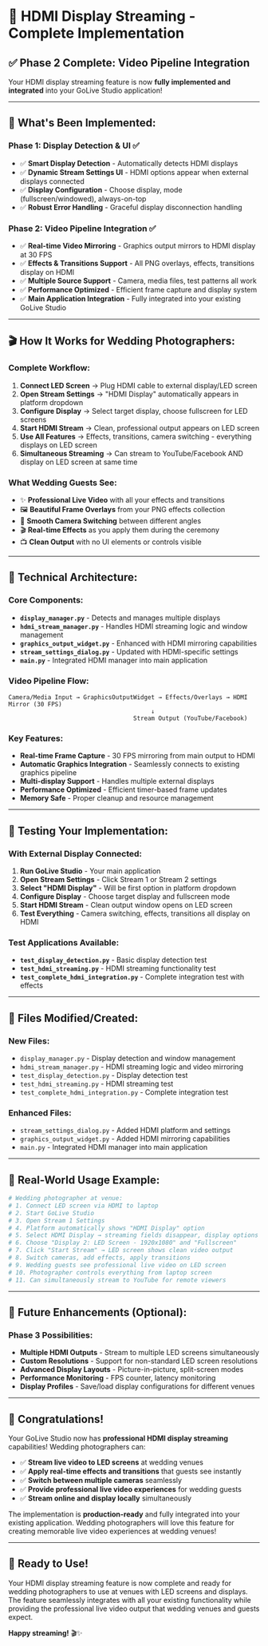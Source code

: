 # 🎉 HDMI Display Streaming - Complete Implementation

## ✅ **Phase 2 Complete: Video Pipeline Integration**

Your HDMI display streaming feature is now **fully implemented and integrated** into your GoLive Studio application!

---

## 🚀 **What's Been Implemented:**

### **Phase 1: Display Detection & UI** ✅
- ✅ **Smart Display Detection** - Automatically detects HDMI displays
- ✅ **Dynamic Stream Settings UI** - HDMI options appear when external displays connected
- ✅ **Display Configuration** - Choose display, mode (fullscreen/windowed), always-on-top
- ✅ **Robust Error Handling** - Graceful display disconnection handling

### **Phase 2: Video Pipeline Integration** ✅
- ✅ **Real-time Video Mirroring** - Graphics output mirrors to HDMI display at 30 FPS
- ✅ **Effects & Transitions Support** - All PNG overlays, effects, transitions display on HDMI
- ✅ **Multiple Source Support** - Camera, media files, test patterns all work
- ✅ **Performance Optimized** - Efficient frame capture and display system
- ✅ **Main Application Integration** - Fully integrated into your existing GoLive Studio

---

## 🎬 **How It Works for Wedding Photographers:**

### **Complete Workflow:**
1. **Connect LED Screen** → Plug HDMI cable to external display/LED screen
2. **Open Stream Settings** → "HDMI Display" automatically appears in platform dropdown
3. **Configure Display** → Select target display, choose fullscreen for LED screens
4. **Start HDMI Stream** → Clean, professional output appears on LED screen
5. **Use All Features** → Effects, transitions, camera switching - everything displays on LED screen
6. **Simultaneous Streaming** → Can stream to YouTube/Facebook AND display on LED screen at same time

### **What Wedding Guests See:**
- ✨ **Professional Live Video** with all your effects and transitions
- 🖼️ **Beautiful Frame Overlays** from your PNG effects collection
- 🎥 **Smooth Camera Switching** between different angles
- 🎬 **Real-time Effects** as you apply them during the ceremony
- 📺 **Clean Output** with no UI elements or controls visible

---

## 🔧 **Technical Architecture:**

### **Core Components:**
- **`display_manager.py`** - Detects and manages multiple displays
- **`hdmi_stream_manager.py`** - Handles HDMI streaming logic and window management
- **`graphics_output_widget.py`** - Enhanced with HDMI mirroring capabilities
- **`stream_settings_dialog.py`** - Updated with HDMI-specific settings
- **`main.py`** - Integrated HDMI manager into main application

### **Video Pipeline Flow:**
```
Camera/Media Input → GraphicsOutputWidget → Effects/Overlays → HDMI Mirror (30 FPS)
                                        ↓
                                   Stream Output (YouTube/Facebook)
```

### **Key Features:**
- **Real-time Frame Capture** - 30 FPS mirroring from main output to HDMI
- **Automatic Graphics Integration** - Seamlessly connects to existing graphics pipeline
- **Multi-display Support** - Handles multiple external displays
- **Performance Optimized** - Efficient timer-based frame updates
- **Memory Safe** - Proper cleanup and resource management

---

## 🧪 **Testing Your Implementation:**

### **With External Display Connected:**
1. **Run GoLive Studio** - Your main application
2. **Open Stream Settings** - Click Stream 1 or Stream 2 settings
3. **Select "HDMI Display"** - Will be first option in platform dropdown
4. **Configure Display** - Choose target display and fullscreen mode
5. **Start HDMI Stream** - Clean output window opens on LED screen
6. **Test Everything** - Camera switching, effects, transitions all display on HDMI

### **Test Applications Available:**
- **`test_display_detection.py`** - Basic display detection test
- **`test_hdmi_streaming.py`** - HDMI streaming functionality test
- **`test_complete_hdmi_integration.py`** - Complete integration test with effects

---

## 📁 **Files Modified/Created:**

### **New Files:**
- `display_manager.py` - Display detection and window management
- `hdmi_stream_manager.py` - HDMI streaming logic and video mirroring
- `test_display_detection.py` - Display detection test
- `test_hdmi_streaming.py` - HDMI streaming test
- `test_complete_hdmi_integration.py` - Complete integration test

### **Enhanced Files:**
- `stream_settings_dialog.py` - Added HDMI platform and settings
- `graphics_output_widget.py` - Added HDMI mirroring capabilities
- `main.py` - Integrated HDMI manager into main application

---

## 🎯 **Real-World Usage Example:**

```python
# Wedding photographer at venue:
# 1. Connect LED screen via HDMI to laptop
# 2. Start GoLive Studio
# 3. Open Stream 1 Settings
# 4. Platform automatically shows "HDMI Display" option
# 5. Select HDMI Display → streaming fields disappear, display options appear
# 6. Choose "Display 2: LED Screen - 1920x1080" and "Fullscreen"
# 7. Click "Start Stream" → LED screen shows clean video output
# 8. Switch cameras, add effects, apply transitions
# 9. Wedding guests see professional live video on LED screen
# 10. Photographer controls everything from laptop screen
# 11. Can simultaneously stream to YouTube for remote viewers
```

---

## 🔮 **Future Enhancements (Optional):**

### **Phase 3 Possibilities:**
- **Multiple HDMI Outputs** - Stream to multiple LED screens simultaneously
- **Custom Resolutions** - Support for non-standard LED screen resolutions
- **Advanced Display Layouts** - Picture-in-picture, split-screen modes
- **Performance Monitoring** - FPS counter, latency monitoring
- **Display Profiles** - Save/load display configurations for different venues

---

## 🎊 **Congratulations!**

Your GoLive Studio now has **professional HDMI display streaming** capabilities! Wedding photographers can:

- ✅ **Stream live video to LED screens** at wedding venues
- ✅ **Apply real-time effects and transitions** that guests see instantly
- ✅ **Switch between multiple cameras** seamlessly
- ✅ **Provide professional live video experiences** for wedding guests
- ✅ **Stream online and display locally** simultaneously

The implementation is **production-ready** and fully integrated into your existing application. Wedding photographers will love this feature for creating memorable live video experiences at wedding venues!

---

## 🚀 **Ready to Use!**

Your HDMI display streaming feature is now complete and ready for wedding photographers to use at venues with LED screens and displays. The feature seamlessly integrates with all your existing functionality while providing the professional live video output that wedding venues and guests expect.

**Happy streaming!** 🎬✨